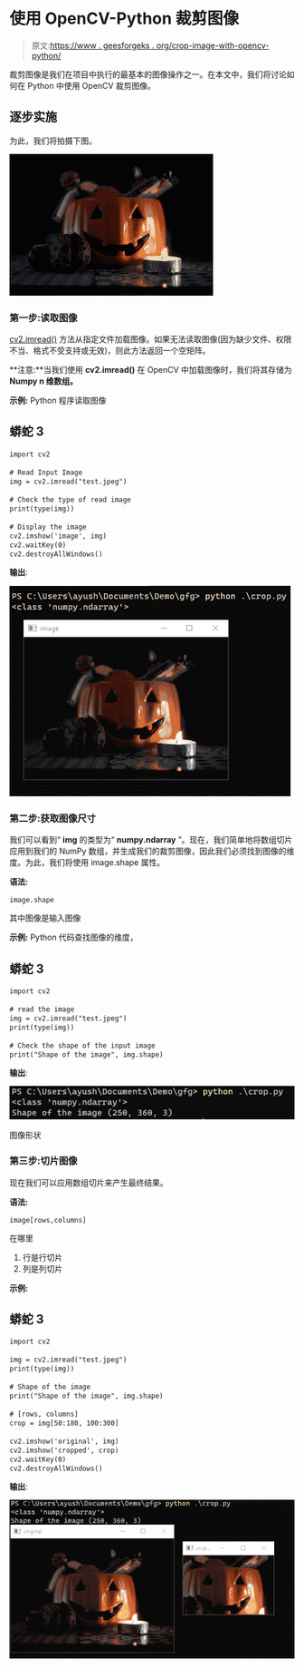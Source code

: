 # 使用 OpenCV-Python 裁剪图像

> 原文:[https://www . geesforgeks . org/crop-image-with-opencv-python/](https://www.geeksforgeeks.org/crop-image-with-opencv-python/)

裁剪图像是我们在项目中执行的最基本的图像操作之一。在本文中，我们将讨论如何在 Python 中使用 OpenCV 裁剪图像。

## 逐步实施

为此，我们将拍摄下图。

![](img/1e8dcb1f13779a4686299d1176dcbed3.png)

### **第一步:读取图像**

[cv2.imread()](https://www.geeksforgeeks.org/python-opencv-cv2-imread-method/) 方法从指定文件加载图像。如果无法读取图像(因为缺少文件、权限不当、格式不受支持或无效)，则此方法返回一个空矩阵。

**注意:**当我们使用 **cv2.imread()** 在 OpenCV 中加载图像时，我们将其存储为 **Numpy n 维数组。**

**示例:** Python 程序读取图像

## 蟒蛇 3

```
import cv2

# Read Input Image
img = cv2.imread("test.jpeg")

# Check the type of read image
print(type(img))

# Display the image
cv2.imshow('image', img)
cv2.waitKey(0)
cv2.destroyAllWindows()
```

**输出**:

![](img/56e34275a5e37f73475d4b331eab81d5.png)

### **第二步:获取图像尺寸**

我们可以看到“ **img** 的类型为“ **numpy.ndarray** ”。现在，我们简单地将数组切片应用到我们的 NumPy 数组，并生成我们的裁剪图像，因此我们必须找到图像的维度。为此，我们将使用 image.shape 属性。

**语法:**

```
image.shape
```

其中图像是输入图像

**示例:** Python 代码查找图像的维度，

## 蟒蛇 3

```
import cv2

# read the image
img = cv2.imread("test.jpeg")
print(type(img))

# Check the shape of the input image
print("Shape of the image", img.shape)
```

**输出**:

![](img/3a02b36e417239c5f649187f0816ddd3.png)

图像形状

### 第三步:切片图像

现在我们可以应用数组切片来产生最终结果。

**语法:**

```
image[rows,columns]
```

在哪里

1.  行是行切片
2.  列是列切片

**示例:**

## 蟒蛇 3

```
import cv2

img = cv2.imread("test.jpeg")
print(type(img))

# Shape of the image
print("Shape of the image", img.shape)

# [rows, columns]
crop = img[50:180, 100:300]  

cv2.imshow('original', img)
cv2.imshow('cropped', crop)
cv2.waitKey(0)
cv2.destroyAllWindows()
```

**输出**:

![](img/63042ceae73b3af6c11322da9758d8d1.png)